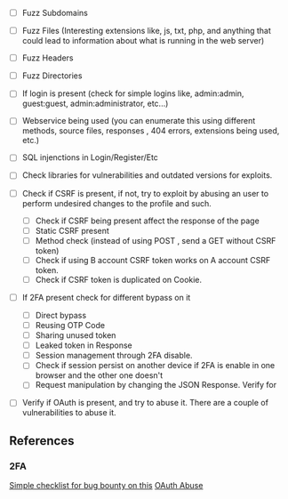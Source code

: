 - [ ] Fuzz Subdomains
- [ ] Fuzz Files (Interesting extensions like, js, txt, php, and anything that could lead to information about what is running in the web server)
- [ ] Fuzz Headers
- [ ] Fuzz Directories
- [ ] If login is present (check for simple logins like, admin:admin, guest:guest, admin:administrator, etc...)
- [ ] Webservice being used (you can enumerate this using different methods, source files, responses , 404 errors, extensions being used, etc.)
- [ ] SQL injenctions in Login/Register/Etc
- [ ] Check libraries for vulnerabilities and outdated versions for exploits.
- [ ] Check if CSRF is present, if not, try to exploit by abusing an user to perform undesired changes to the profile and such.
	- [ ] Check if CSRF being present affect the response of the page
	- [ ] Static CSRF present
	- [ ] Method check (instead of using POST , send a GET without CSRF token)
	- [ ] Check if using B account CSRF token works on A account CSRF token.
	- [ ] Check if CSRF token is duplicated on Cookie.
- [ ] If 2FA present check for different bypass on it
	- [ ] Direct bypass 
	- [ ] Reusing OTP Code
	- [ ] Sharing unused token
	- [ ] Leaked token in Response
	- [ ] Session management through 2FA disable. 
	- [ ] Check if session persist on another device if 2FA is enable in one browser and the other one doesn't 
	- [ ] Request manipulation by changing the JSON Response. Verify for 
- [ ] Verify if OAuth is present, and try to abuse it. There are a couple of vulnerabilities to abuse it.












## References 
### 2FA
[Simple checklist for bug bounty on this](https://thegrayarea.tech/the-ultimate-bug-bounty-checklist-for-2fa-f0ffa9e666cc)
[OAuth Abuse](https://portswigger.net/web-security/oauth)
